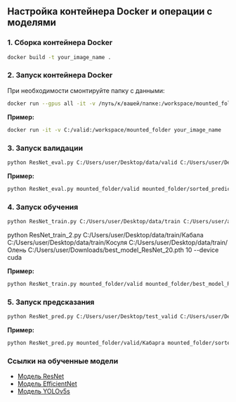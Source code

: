 
## Настройка контейнера Docker и операции с моделями

### 1. Сборка контейнера Docker

```sh
docker build -t your_image_name .
```

### 2. Запуск контейнера Docker

При необходимости смонтируйте папку с данными:

```sh
docker run --gpus all -it -v /путь/к/вашей/папке:/workspace/mounted_folder your_image_name
```

**Пример:**

```sh
docker run -it -v C:/valid:/workspace/mounted_folder your_image_name
```

### 3. Запуск валидации

```sh
python ResNet_eval.py C:/Users/user/Desktop/data/valid C:/Users/user/Desktop/sorted_predictions --model_path best_model_ResNet_20.pth --device cuda
```

**Пример:**

```sh
python ResNet_eval.py mounted_folder/valid mounted_folder/sorted_predictions --model_path mounted_folder/best_model_ResNet_20.pth --device cuda
```

### 4. Запуск обучения

```sh
python ResNet_train.py C:/Users/user/Desktop/data/train C:/Users/user/ack/artiodactyls_classification/best_model_ResNet_20.pth 10 --device cpu
```

python ResNet_train_2.py C:/Users/user/Desktop/data/train/Кабала C:/Users/user/Desktop/data/train/Косуля C:/Users/user/Desktop/data/train/Олень C:/Users/user/Downloads/best_model_ResNet_20.pth 10 --device cuda

**Пример:**

```sh
python ResNet_train.py mounted_folder/valid mounted_folder/best_model_ResNet_20.pth 10 --device cpu
```

### 5. Запуск предсказания

```sh
python ResNet_pred.py C:/Users/user/Desktop/test_valid C:/Users/user/Desktop/sorted_predictions --model_path best_model_ResNet_20.pth --device cpu
```

**Пример:**

```sh
python ResNet_pred.py mounted_folder/valid/Кабарга mounted_folder/sorted_predictions --model_path mounted_folder/best_model_ResNet_20.pth --device cpu
```

### Ссылки на обученные модели

- [Модель ResNet](https://drive.google.com/file/d/1TTkXIEqNbkzgpsFuLDUzvikLnzqJFay_/view?usp=sharing)
- [Модель EfficientNet](https://drive.google.com/file/d/1xW7QU0E-qn7ZiDFAFLB9lEJP_9nl0gcR/view?usp=sharing)
- [Модель YOLOv5s](https://drive.google.com/file/d/1A5xLXKkLZ49W_xxjS8b4wPm4SPa6yqa_/view?usp=sharing)
